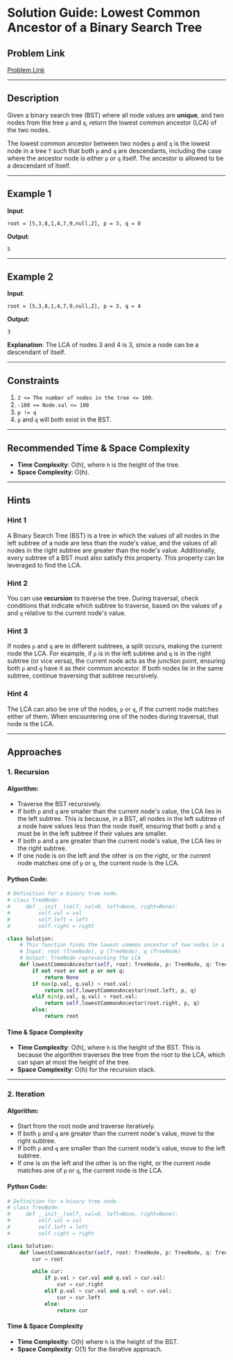 # Solution Guide: Lowest Common Ancestor of a Binary Search Tree

## Problem Link
[Problem Link](https://neetcode.io/problems/lowest-common-ancestor-in-binary-search-tree/)

---

## Description
Given a binary search tree (BST) where all node values are **unique**, and two nodes from the tree `p` and `q`, return the lowest common ancestor (LCA) of the two nodes.

The lowest common ancestor between two nodes `p` and `q` is the lowest node in a tree `T` such that both `p` and `q` are descendants, including the case where the ancestor node is either `p` or `q` itself. The ancestor is allowed to be a descendant of itself.

---

## Example 1
**Input**:
```
root = [5,3,8,1,4,7,9,null,2], p = 3, q = 8
```
**Output**:
```
5
```

---

## Example 2
**Input**:
```
root = [5,3,8,1,4,7,9,null,2], p = 3, q = 4
```
**Output**:
```
3
```
**Explanation**: The LCA of nodes 3 and 4 is 3, since a node can be a descendant of itself.

---

## Constraints
1. `2 <= The number of nodes in the tree <= 100`.
2. `-100 <= Node.val <= 100`
3. `p != q`
4. `p` and `q` will both exist in the BST.

---

## Recommended Time & Space Complexity
- **Time Complexity**: O(h), where `h` is the height of the tree.
- **Space Complexity**: O(h).

---

## Hints

### Hint 1
A Binary Search Tree (BST) is a tree in which the values of all nodes in the left subtree of a node are less than the node's value, and the values of all nodes in the right subtree are greater than the node's value. Additionally, every subtree of a BST must also satisfy this property. This property can be leveraged to find the LCA.

### Hint 2
You can use **recursion** to traverse the tree. During traversal, check conditions that indicate which subtree to traverse, based on the values of `p` and `q` relative to the current node's value.

### Hint 3
If nodes `p` and `q` are in different subtrees, a split occurs, making the current node the LCA. For example, if `p` is in the left subtree and `q` is in the right subtree (or vice versa), the current node acts as the junction point, ensuring both `p` and `q` have it as their common ancestor. If both nodes lie in the same subtree, continue traversing that subtree recursively.

### Hint 4
The LCA can also be one of the nodes, `p` or `q`, if the current node matches either of them. When encountering one of the nodes during traversal, that node is the LCA.

---

## Approaches

### 1. Recursion

#### Algorithm:
- Traverse the BST recursively.
- If both `p` and `q` are smaller than the current node's value, the LCA lies in the left subtree. This is because, in a BST, all nodes in the left subtree of a node have values less than the node itself, ensuring that both `p` and `q` must be in the left subtree if their values are smaller.
- If both `p` and `q` are greater than the current node's value, the LCA lies in the right subtree.
- If one node is on the left and the other is on the right, or the current node matches one of `p` or `q`, the current node is the LCA.

#### Python Code:
```python
# Definition for a binary tree node.
# class TreeNode:
#     def __init__(self, val=0, left=None, right=None):
#         self.val = val
#         self.left = left
#         self.right = right

class Solution:
    # This function finds the lowest common ancestor of two nodes in a BST.
    # Input: root (TreeNode), p (TreeNode), q (TreeNode)
    # Output: TreeNode representing the LCA
    def lowestCommonAncestor(self, root: TreeNode, p: TreeNode, q: TreeNode) -> TreeNode:
        if not root or not p or not q:
            return None
        if max(p.val, q.val) < root.val:
            return self.lowestCommonAncestor(root.left, p, q)
        elif min(p.val, q.val) > root.val:
            return self.lowestCommonAncestor(root.right, p, q)
        else:
            return root
```

#### Time & Space Complexity
- **Time Complexity**: O(h), where `h` is the height of the BST. This is because the algorithm traverses the tree from the root to the LCA, which can span at most the height of the tree.
- **Space Complexity**: O(h) for the recursion stack.

---

### 2. Iteration

#### Algorithm:
- Start from the root node and traverse iteratively.
- If both `p` and `q` are greater than the current node's value, move to the right subtree.
- If both `p` and `q` are smaller than the current node's value, move to the left subtree.
- If one is on the left and the other is on the right, or the current node matches one of `p` or `q`, the current node is the LCA.

#### Python Code:
```python
# Definition for a binary tree node.
# class TreeNode:
#     def __init__(self, val=0, left=None, right=None):
#         self.val = val
#         self.left = left
#         self.right = right

class Solution:
    def lowestCommonAncestor(self, root: TreeNode, p: TreeNode, q: TreeNode) -> TreeNode:
        cur = root

        while cur:
            if p.val > cur.val and q.val > cur.val:
                cur = cur.right
            elif p.val < cur.val and q.val < cur.val:
                cur = cur.left
            else:
                return cur
```

#### Time & Space Complexity
- **Time Complexity**: O(h) where `h` is the height of the BST.
- **Space Complexity**: O(1) for the iterative approach.
